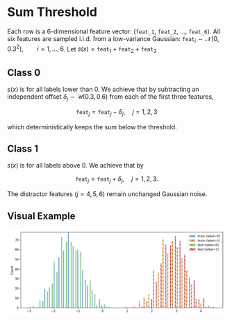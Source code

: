 # Sum Threshold

Each row is a 6-dimensional feature vector: (`feat_1`, `feat_2`, ..., `feat_6`). All six features are sampled i.i.d. from a low-variance Gaussian: $\texttt{feat}_i \sim \mathcal{N}\!\bigl(0,\, 0.3^2\bigr), \qquad i = 1, \dots, 6$. Let $s(x) = \texttt{feat}_1 + \texttt{feat}_2 + \texttt{feat}_3$

## Class 0

$s(x)$ is for all labels lower than 0. We achieve that by subtracting an independent offset $\delta_j \sim \mathcal{U}(0.3, 0.6)$ from each of the first three features,

```math
\texttt{feat}_j = \texttt{feat}_j - \delta_j, \quad j = 1, 2, 3
```
which deterministically keeps the sum below the threshold.

## Class 1

$s(x)$ is for all labels above 0. We achieve that by

```math
\texttt{feat}_j = \texttt{feat}_j + \delta_j, \quad j = 1,2,3.
```
The distractor features $(j = 4,5,6)$ remain unchanged Gaussian noise.

## Visual Example

![Channel correlation (easy)](/tasks/tabular/plots/sum_combined.png)